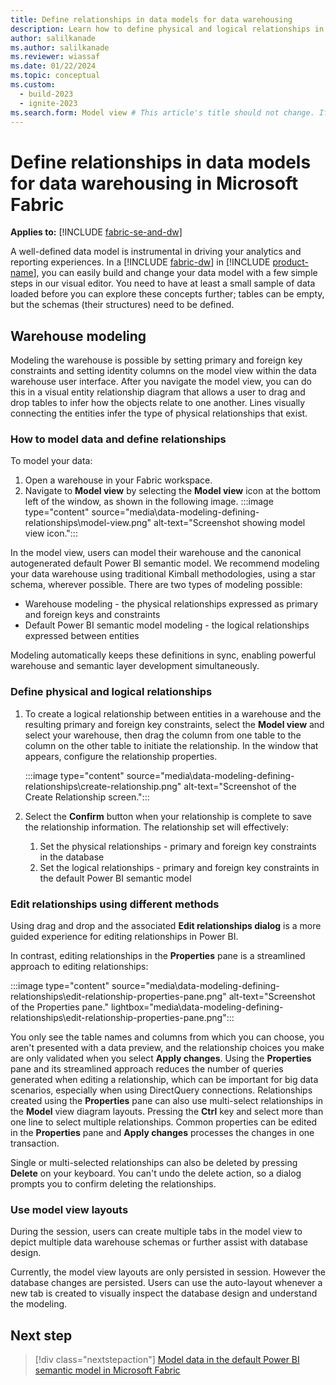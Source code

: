 ```yaml
---
title: Define relationships in data models for data warehousing
description: Learn how to define physical and logical relationships in your data models for data warehousing in Microsoft Fabric.
author: salilkanade
ms.author: salilkanade
ms.reviewer: wiassaf
ms.date: 01/22/2024
ms.topic: conceptual
ms.custom:
  - build-2023
  - ignite-2023
ms.search.form: Model view # This article's title should not change. If so, contact engineering.
---
```

# Define relationships in data models for data warehousing in Microsoft Fabric

**Applies to:** [!INCLUDE [fabric-se-and-dw](includes/applies-to-version/fabric-se-and-dw.md)]

A well-defined data model is instrumental in driving your analytics and reporting experiences. In a [!INCLUDE [fabric-dw](includes/fabric-dw.md)] in [!INCLUDE [product-name](../includes/product-name.md)], you can easily build and change your data model with a few simple steps in our visual editor. You need to have at least a small sample of data loaded before you can explore these concepts further; tables can be empty, but the schemas (their structures) need to be defined.

## Warehouse modeling

Modeling the warehouse is possible by setting primary and foreign key constraints and setting identity columns on the model view within the data warehouse user interface. After you navigate the model view, you can do this in a visual entity relationship diagram that allows a user to drag and drop tables to infer how the objects relate to one another. Lines visually connecting the entities infer the type of physical relationships that exist.

### How to model data and define relationships

To model your data:

1. Open a warehouse in your Fabric workspace.
1. Navigate to **Model view** by selecting the **Model view** icon at the bottom left of the window, as shown in the following image.
   :::image type="content" source="media\data-modeling-defining-relationships\model-view.png" alt-text="Screenshot showing model view icon.":::

In the model view, users can model their warehouse and the canonical autogenerated default Power BI semantic model. We recommend modeling your data warehouse using traditional Kimball methodologies, using a star schema, wherever possible. There are two types of modeling possible:

- Warehouse modeling - the physical relationships expressed as primary and foreign keys and constraints
- Default Power BI semantic model modeling - the logical relationships expressed between entities

Modeling automatically keeps these definitions in sync, enabling powerful warehouse and semantic layer development simultaneously.

### Define physical and logical relationships

1. To create a logical relationship between entities in a warehouse and the resulting primary and foreign key constraints, select the **Model view** and select your warehouse, then drag the column from one table to the column on the other table to initiate the relationship. In the window that appears, configure the relationship properties.

   :::image type="content" source="media\data-modeling-defining-relationships\create-relationship.png" alt-text="Screenshot of the Create Relationship screen.":::

1. Select the **Confirm** button when your relationship is complete to save the relationship information. The relationship set will effectively:
   1. Set the physical relationships - primary and foreign key constraints in the database
   1. Set the logical relationships - primary and foreign key constraints in the default Power BI semantic model

### Edit relationships using different methods

Using drag and drop and the associated **Edit relationships dialog** is a more guided experience for editing relationships in Power BI.

In contrast, editing relationships in the **Properties** pane is a streamlined approach to editing relationships:

:::image type="content" source="media\data-modeling-defining-relationships\edit-relationship-properties-pane.png" alt-text="Screenshot of the Properties pane." lightbox="media\data-modeling-defining-relationships\edit-relationship-properties-pane.png":::

You only see the table names and columns from which you can choose, you aren't presented with a data preview, and the relationship choices you make are only validated when you select **Apply changes**. Using the **Properties** pane and its streamlined approach reduces the number of queries generated when editing a relationship, which can be important for big data scenarios, especially when using DirectQuery connections. Relationships created using the **Properties** pane can also use multi-select relationships in the **Model** view diagram layouts. Pressing the **Ctrl** key and select more than one line to select multiple relationships. Common properties can be edited in the **Properties** pane and **Apply changes** processes the changes in one transaction.

Single or multi-selected relationships can also be deleted by pressing **Delete** on your keyboard. You can't undo the delete action, so a dialog prompts you to confirm deleting the relationships.

### <a id="using-model-view-layouts"></a> Use model view layouts

During the session, users can create multiple tabs in the model view to depict multiple data warehouse schemas or further assist with database design.

Currently, the model view layouts are only persisted in session. However the database changes are persisted. Users can use the auto-layout whenever a new tab is created to visually inspect the database design and understand the modeling.

## Next step

> [!div class="nextstepaction"]
> [Model data in the default Power BI semantic model in Microsoft Fabric](default-power-bi-semantic-model.md)
